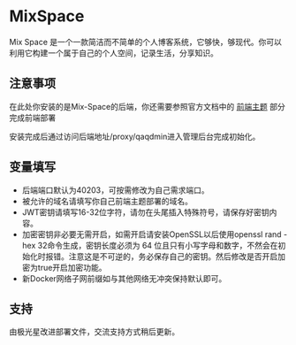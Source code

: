 # MixSpace

Mix Space 是一个一款简洁而不简单的个人博客系统，它够快，够现代。你可以利用它构建一个属于自己的个人空间，记录生活，分享知识。

## 注意事项

在此处你安装的是Mix-Space的后端，你还需要参照官方文档中的 [前端主题](https://mx-space.js.org/themes) 部分完成前端部署

安装完成后通过访问后端地址/proxy/qaqdmin进入管理后台完成初始化。

## 变量填写

- 后端端口默认为40203，可按需修改为自己需求端口。
- 被允许的域名请填写你自己前端主题部署的域名。
- JWT密钥请填写16-32位字符，请勿在头尾插入特殊符号，请保存好密钥内容。
- 加密密钥非必要无需开启，如需开启请安装OpenSSL以后使用openssl rand -hex 32命令生成，密钥长度必须为 64 位且只有小写字母和数字，不然会在初始化时报错。注意这是不可逆的，务必保存自己的密钥。然后修改是否开启加密为true开启加密功能。
- 新Docker网络子网前缀如与其他网络无冲突保持默认即可。

## 支持

由极光星改进部署文件，交流支持方式稍后更新。